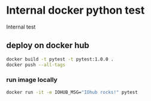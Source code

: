 # Internal docker python test

Internal test

## deploy on docker hub

```bash
docker build -t pytest -t pytest:1.0.0 .
docker push --all-tags
```

### run image locally

```bash
docker run -it -e IOHUB_MSG="IOhub rocks!" pytest
```
